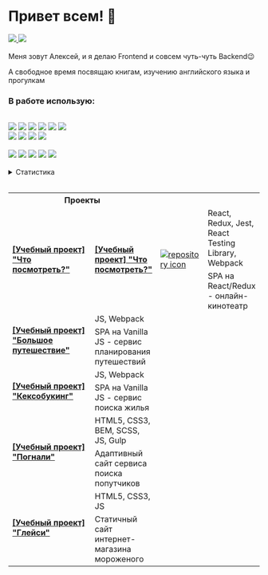 # Привет всем! 👋

<a target="_blank" href="https://t.me/AlexMorozovDev">
    <img src="https://img.shields.io/badge/Telegram-1f1f1f?style=flat-square&logo=Telegram&labelColor=1f1f1f"/>
</a>
<a target="_blank" href="mailto:alex.morozov.webdev@gmail.com">
    <img src="https://img.shields.io/badge/Gmail-1f1f1f?style=flat-square&logo=Gmail&labelColor=1f1f1f"/>
</a>
<br>
<br>
  Меня зовут Алексей, и я делаю Frontend и совсем чуть-чуть Backend😉<br>

  А свободное время посвящаю книгам, изучению английского языка и прогулкам<br>
<h3>В&nbsp;работе&nbsp;использую:</h3><br>
<div>
  <div>
    <img src="https://img.shields.io/badge/HTML5-code-FF9200?style=flat-square&logo=HTML5&labelColor=black"/>
    <img src="https://img.shields.io/badge/CSS3-code-FF9200?style=flat-square&logo=CSS3&labelColor=black"/>
    <img src="https://img.shields.io/badge/BEM-code-FF9200?style=flat-square&labelColor=black"/>
    <img src="https://img.shields.io/badge/Sass-code-FF9200?style=flat-square&logo=Sass&labelColor=black">
    <img src="https://img.shields.io/badge/Javascript-code-FF9200?style=flat-square&logo=Javascript&labelColor=black"/>
    <img src="https://img.shields.io/badge/React-code-FF9200?style=flat-square&logo=React&labelColor=black"><br>
    <img src="https://img.shields.io/badge/Redux-code-FF9200?style=flat-square&logo=Redux&labelColor=black">
    <img src="https://img.shields.io/badge/StyledComponents-code-FF9200?style=flat-square&logo=styled-components&labelColor=black">
    <img src="https://img.shields.io/badge/Jest-code-FF9200?style=flat-square&logo=Jest&labelColor=black">
    <img src="https://img.shields.io/badge/NodeJS-code-FF9200?style=flat-square&labelColor=black">
  </div><br>
  <div>
    <img src="https://img.shields.io/badge/ESlint-tool-1924B1?style=flat-square&logo=ESlint&labelColor=black">
    <img src="https://img.shields.io/badge/Webpack-tool-1924B1?style=flat-square&logo=Webpack&labelColor=black">
    <img src="https://img.shields.io/badge/TravisCI-tool-1924B1?style=flat-square&logo=Travis-CI&labelColor=black">
    <img src="https://img.shields.io/badge/Vercel-tool-1924B1?style=flat-square&logo=Vercel&labelColor=black">
    <img src="https://img.shields.io/badge/Figma-tool-1924B1?style=flat-square&logo=Figma&labelColor=black">
  </div>
</div>
<br>
<details>
  <summary>Статистика</summary>
  <img height="180px" src="https://github-readme-stats.vercel.app/api?username=AMorozov-web&hide_title=true&hide_border=true&show_icons=true&include_all_commits=true&count_private=true&line_height=27&text_color=000&icon_color=000&bg_color=ffa400,ffcc40,ff9400,009999,689ad3&theme=graywhite" /><br>
</details>
<br>
<table>
  <tr>
    <th colspan="2">
      Проекты
    </th>
  </tr>
  <tr>
    <td rowspan="2" width="360">
      <a target="_blank" href="https://github.com/AMorozov-web/What-to-watch-6">
        <b>[Учебный проект] "Что посмотреть?"</b>
      </a>
    </td>
    <td rowspan="2" width="100">
      <a target="_blank" href="https://github.com/AMorozov-web/What-to-watch-6">
        <b>[Учебный проект] "Что посмотреть?"</b>
      </a>
    </td>
    <td rowspan="2" width="100">
      <a target="_blank" href="https://github.com/AMorozov-web/What-to-watch-6">
        <img alt="repository icon" src="https://c0.klipartz.com/pngpicture/547/938/gratis-png-equipo-iconos-icono-diseno-apple-icono-formato-carpeta-amarilla-s.png" />
      </a>
    </td>
    <td>
      React, Redux, Jest, React Testing Library, Webpack
    </td>
  </tr>
  <tr>
    <td>
      SPA на React/Redux - онлайн-кинотеатр
    </td>
  </tr>
  <tr>
    <td rowspan="2" width="360">
      <a target="_blank" href="https://github.com/AMorozov-web/Big-trip-13">
        <b>[Учебный проект] "Большое путешествие"</b>
      </a>
    </td>
    <td>
      JS, Webpack
    </td>
  </tr>
  <tr>
    <td>
      SPA на Vanilla JS - сервис планирования путешествий
    </td>
  </tr>
  <tr>
    <td rowspan="2" width="360">
      <a target="_blank" href="https://github.com/AMorozov-web/Keksobooking-21">
        <b>[Учебный проект] "Кексобукинг"</b>
      </a>
    </td>
    <td>
      JS, Webpack
    </td>
  </tr>
  <tr>
    <td>
      SPA на Vanilla JS - сервис поиска жилья
    </td>
  </tr>
  <tr>
    <td rowspan="2" width="360">
      <a target="_blank" href="https://github.com/AMorozov-web/Pognali-20">
        <b>[Учебный проект] "Погнали"</b>
      </a>
    </td>
    <td>
      HTML5, CSS3, BEM, SCSS, JS, Gulp
    </td>
  </tr>
  <tr>
    <td>Адаптивный сайт сервиса поиска попутчиков</td>
  </tr>
  <tr>
    <td rowspan="2" width="360">
      <a target="_blank" href="https://github.com/AMorozov-web/Gllacy-28">
        <b>[Учебный проект] "Глейси"</b>
      </a>
    </td>
    <td>HTML5, CSS3, JS</td>
  </tr>
  <tr>
    <td>Статичный сайт интернет-магазина мороженого</td>
  </tr>
</table>

<!--
Here are some ideas to get you started:

- 🔭 I’m currently working on ...
- 🌱 I’m currently learning ...
- 👯 I’m looking to collaborate on ...
- 🤔 I’m looking for help with ...
- 💬 Ask me about ...
- 📫 How to reach me: ...
- 😄 Pronouns: ...
- ⚡ Fun fact: ...
-->
